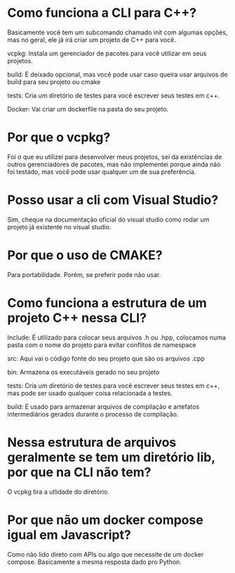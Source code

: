 # Como funciona a CLI para C++? 

Basicamente você tem um subcomando chamado init com algumas opções, mas no geral, ele já irá criar um projeto de C++ para você.

vcpkg: Instala um gerenciador de pacotes para você utilizar em seus projetos.

build: É deixado opcional, mas você pode usar caso queira usar arquivos de build para seu projeto ou cmake

tests: Cria um diretório de testes para você escrever seus testes em c++.

Docker: Vai criar um dockerfile na pasta do seu projeto.

# Por que o vcpkg?

Foi o que eu utilizei para desenvolver meus projetos, sei da existências de outros gerenciadores de pacotes, mas não implementei porque ainda não foi testado, mas você pode usar qualquer um de sua preferência.

# Posso usar a cli com Visual Studio?

Sim, cheque na documentação oficial do visual studio como rodar um projeto já existente no visual studio.

# Por que o uso de CMAKE?

Para portabilidade. Porém, se preferir pode não usar. 

# Como funciona a estrutura de um projeto C++ nessa CLI?

Include: É utilizado para colocar seus arquivos .h ou .hpp, colocamos numa pasta com o nome do projeto para evitar conflitos de namespace

src: Aqui vai o código fonte do seu projeto que são os arquivos .cpp

bin: Armazena os executáveis gerado no seu projeto

tests: Cria um diretório de testes para você escrever seus testes em c++, mas pode ser usado qualquer coisa relacionada a testes.

build: É usado para armazenar arquivos de compilação e artefatos intermediários gerados durante o processo de compilação.

# Nessa estrutura de arquivos geralmente se tem um diretório lib, por que na CLI não tem?

O vcpkg tira a utlidade do diretório.

# Por que não um docker compose igual em Javascript?

Como não lido direto com APIs ou algo que necessite de um docker compose. Basicamente a mesma resposta dado pro Python. 